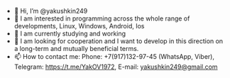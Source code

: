 - 👋 Hi, I’m @yakushkin249
- 👋 I am interested in programming across the whole range of developments, Linux, Windows, Android, Ios
- 🌱 I am currently studying and working
- 💞️ I am looking for cooperation and I want to develop in this direction on a long-term and mutually beneficial terms.
- 📫 How to contact me: Phone: +7(917)132-97-45 (WhatsApp, Viber), Telegram: https://t.me/YakOV1972, E-mail: yakushkin249@gmail.com  

<!---
yakushkin249/yakushkin249 is a ✨ special ✨ repository because its `README.md` (this file) appears on your GitHub profile.
You can click the Preview link to take a look at your changes.
--->
